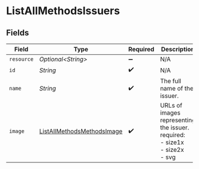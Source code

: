 # ListAllMethodsIssuers


## Fields

| Field                                                                               | Type                                                                                | Required                                                                            | Description                                                                         | Example                                                                             |
| ----------------------------------------------------------------------------------- | ----------------------------------------------------------------------------------- | ----------------------------------------------------------------------------------- | ----------------------------------------------------------------------------------- | ----------------------------------------------------------------------------------- |
| `resource`                                                                          | *Optional\<String>*                                                                 | :heavy_minus_sign:                                                                  | N/A                                                                                 |                                                                                     |
| `id`                                                                                | *String*                                                                            | :heavy_check_mark:                                                                  | N/A                                                                                 | ideal_ABNANL2A                                                                      |
| `name`                                                                              | *String*                                                                            | :heavy_check_mark:                                                                  | The full name of the issuer.                                                        | ING Bank                                                                            |
| `image`                                                                             | [ListAllMethodsMethodsImage](../../models/operations/ListAllMethodsMethodsImage.md) | :heavy_check_mark:                                                                  | URLs of images representing the issuer.<br/>required:<br/>  - size1x<br/>  - size2x<br/>  - svg |                                                                                     |